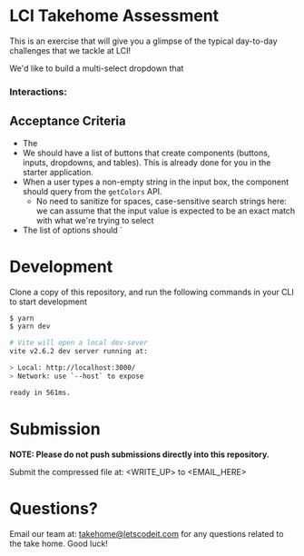 # LCI Takehome Assessment

This is an exercise that will give you a glimpse of the typical day-to-day challenges that we tackle at LCI!

We'd like to build a multi-select dropdown that 

### Interactions:



## Acceptance Criteria
- The 
- We should have a list of buttons that create components (buttons, inputs, dropdowns, and tables). This is already done for you in the starter application.
- When a user types a non-empty string in the input box, the component should query from the `getColors` API.
  - No need to sanitize for spaces, case-sensitive search strings here: we can assume that the input value is expected to be an exact match with what we're trying to select
- The list of options should  `

# Development
Clone a copy of this repository, and run the following commands in your CLI to start development
```zsh
$ yarn
$ yarn dev 

# Vite will open a local dev-sever 
vite v2.6.2 dev server running at:

> Local: http://localhost:3000/
> Network: use `--host` to expose

ready in 561ms.
```

# Submission
**NOTE: Please do not push submissions directly into this repository.**

Submit the compressed file at: <WRITE_UP> to <EMAIL_HERE>

# Questions?

Email our team at: takehome@letscodeit.com for any questions related to the take home. Good luck! 
